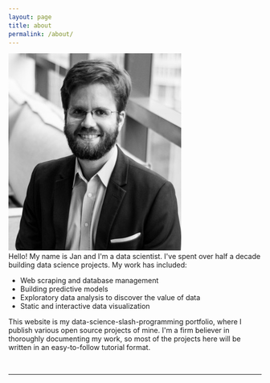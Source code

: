 ```yaml
---
layout: page
title: about
permalink: /about/
---
```


<img class="col one right profilepic" src="/img/prof_pic.jpg">

<br/>
Hello! My name is Jan and I'm a data scientist. I've spent over half a decade building data science projects. My work has included:

<ul>
  <li>Web scraping and database management</li>
  <li>Building predictive models</li>
  <li>Exploratory data analysis to discover the value of data</li>
  <li>Static and interactive data visualization</li>
</ul>

This website is my data-science-slash-programming portfolio, where I publish various open source projects of mine. I'm a firm believer in thoroughly documenting my work, so most of the projects here will be written in an easy-to-follow tutorial format.

<!--<br/>
<br/>
<strong>What this is not</strong><br/>
This is not a blog that reports on the current state of data science, machine learning, neural networks, visualization, or anything of the sort. There are not only plenty of blogs that fill this niche but also plenty of websites that list the relevant blogs. All projects shown on this page are either solely my own work or projects to which I contributed significantly.//-->

<br/>
<hr/>
<br/>
<span class="contacticon center">
	<a href="mailto:{{ site.email }}"><i class="fa fa-envelope-square"></i></a>
	<a href="https://github.com/{{ site.github_username }}" target="_blank"><i class="fa fa-github"></i></a>
	<a href="https://www.linkedin.com/in/sauerjan/" target="_blank"><i class="fa fa-linkedin"></i></a>
</span>
